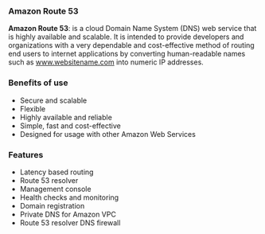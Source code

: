### Amazon Route 53

**Amazon Route 53**: is a cloud Domain Name System (DNS) web service that is highly available and scalable. It is intended to provide developers and organizations with a very dependable and cost-effective method of routing end users to internet applications by converting human-readable names such as www.websitename.com into numeric IP addresses.


### Benefits of use

- Secure and scalable
- Flexible
- Highly available and reliable
- Simple, fast and cost-effective
- Designed for usage with other Amazon Web Services

### Features 

- Latency based routing
- Route 53 resolver
- Management console
- Health checks and monitoring
- Domain registration
- Private DNS for Amazon VPC
- Route 53 resolver DNS firewall
